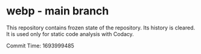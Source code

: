 # webp - main branch

This repository contains frozen state of the repository.
Its history is cleared. It is used only for static code
analysis with Codacy.

Commit Time: 1693999485